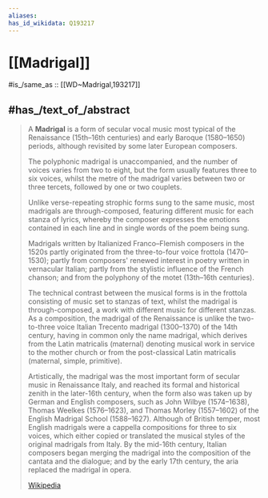 ```yaml
---
aliases:
has_id_wikidata: Q193217
---
```


# [[Madrigal]] 

#is_/same_as :: [[WD~Madrigal,193217]] 

## #has_/text_of_/abstract 

> A **Madrigal** is a form of secular vocal music most typical of the Renaissance 
> (15th–16th centuries) and early Baroque (1580–1650) periods, 
> although revisited by some later European composers. 
> 
> The polyphonic madrigal is unaccompanied, 
> and the number of voices varies from two to eight, 
> but the form usually features three to six voices, 
> whilst the metre of the madrigal varies between two or three tercets, 
> followed by one or two couplets. 
> 
> Unlike verse-repeating strophic forms sung to the same music, 
> most madrigals are through-composed, featuring different music for each stanza of lyrics, 
> whereby the composer expresses the emotions contained in each line and in single words of the poem being sung.
>
> Madrigals written by Italianized Franco–Flemish composers in the 1520s 
> partly originated from the three-to-four voice frottola (1470–1530); 
> partly from composers' renewed interest in poetry written in vernacular Italian; 
> partly from the stylistic influence of the French chanson; 
> and from the polyphony of the motet (13th–16th centuries). 
> 
> The technical contrast between the musical forms is in the frottola consisting of music set to stanzas of text, whilst the madrigal is through-composed, a work with different music for different stanzas. As a composition, the madrigal of the Renaissance is unlike the two-to-three voice Italian Trecento madrigal (1300–1370) of the 14th century, having in common only the name madrigal, which derives from the Latin matricalis (maternal) denoting musical work in service to the mother church or from the post-classical Latin matricalis (maternal, simple, primitive).
>
> Artistically, the madrigal was the most important form of secular music in Renaissance Italy, and reached its formal and historical zenith in the later-16th century, when the form also was taken up by German and English composers, such as John Wilbye (1574–1638), Thomas Weelkes (1576–1623), and Thomas Morley (1557–1602) of the English Madrigal School (1588–1627). Although of British temper, most English madrigals were a cappella compositions for three to six voices, which either copied or translated the musical styles of the original madrigals from Italy. By the mid-16th century, Italian composers began merging the madrigal into the composition of the cantata and the dialogue; and by the early 17th century, the aria replaced the madrigal in opera.
>
> [Wikipedia](https://en.wikipedia.org/wiki/Madrigal) 

